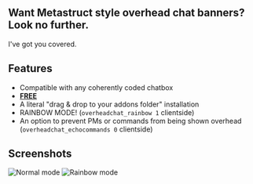 ## Want Metastruct style overhead chat banners? Look no further.
I've got you covered.

## Features
 - Compatible with any coherently coded chatbox
 - [**FREE**](https://scriptfodder.com/scripts/view/1871/)
 - A literal "drag & drop to your addons folder" installation
 - RAINBOW MODE! (`overheadchat_rainbow 1` clientside)
 - An option to prevent PMs or commands from being shown overhead (`overheadchat_echocommands 0` clientside)

## Screenshots
![Normal mode](http://i.imgur.com/ituA2gU.jpg)
![Rainbow mode](http://i.imgur.com/12dzpIo.gif)
